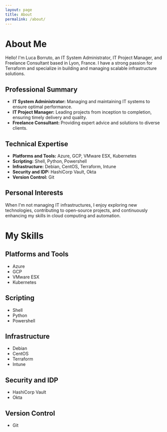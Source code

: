 ```yaml
---
layout: page
title: About
permalink: /about/
---
```


# About Me

Hello! I'm Luca Borruto, an IT System Administrator, IT Project Manager, and Freelance Consultant based in Lyon, France. I have a strong passion for Terraform and specialize in building and managing scalable infrastructure solutions.

## Professional Summary

- **IT System Administrator:** Managing and maintaining IT systems to ensure optimal performance.
- **IT Project Manager:** Leading projects from inception to completion, ensuring timely delivery and quality.
- **Freelance Consultant:** Providing expert advice and solutions to diverse clients.

## Technical Expertise

- **Platforms and Tools:** Azure, GCP, VMware ESX, Kubernetes
- **Scripting:** Shell, Python, Powershell
- **Infrastructure:** Debian, CentOS, Terraform, Intune
- **Security and IDP:** HashiCorp Vault, Okta
- **Version Control:** Git

## Personal Interests

When I'm not managing IT infrastructures, I enjoy exploring new technologies, contributing to open-source projects, and continuously enhancing my skills in cloud computing and automation.

# My Skills

## Platforms and Tools

- Azure
- GCP
- VMware ESX
- Kubernetes

## Scripting

- Shell
- Python
- Powershell

## Infrastructure

- Debian
- CentOS
- Terraform
- Intune

## Security and IDP

- HashiCorp Vault
- Okta

## Version Control

- Git